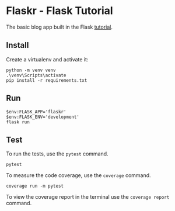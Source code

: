 # Flaskr - Flask Tutorial
The basic blog app built in the Flask [tutorial](http://flask.pocoo.org/docs/tutorial/).

## Install
Create a virtualenv and activate it:
```
python -m venv venv
.\venv\Scripts\activate
pip install -r requirements.txt
```

## Run
```
$env:FLASK_APP='flaskr'
$env:FLASK_ENV='development'
flask run
```

## Test
To run the tests, use the `pytest` command.
```
pytest
```

To measure the code coverage, use the `coverage` command.
```
coverage run -m pytest
```

To view the coverage report in the terminal use the `coverage report` command.